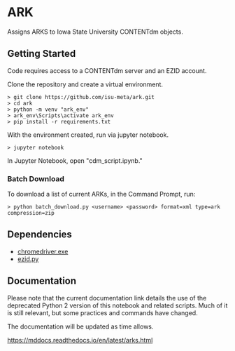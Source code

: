 # ARK

Assigns ARKS to Iowa State University CONTENTdm objects.

## Getting Started

Code requires access to a CONTENTdm server and an EZID account.

Clone the repository and create a virtual environment.

```console
> git clone https://github.com/isu-meta/ark.git
> cd ark
> python -m venv "ark_env"
> ark_env\Scripts\activate ark_env
> pip install -r requirements.txt
```

With the environment created, run via jupyter notebook.

```console
> jupyter notebook
```

In Jupyter Notebook, open "cdm_script.ipynb."

### Batch Download

To download a list of current ARKs, in the Command Prompt, run:

```console
> python batch_download.py <username> <password> format=xml type=ark compression=zip
```

## Dependencies

* [chromedriver.exe](https://sites.google.com/a/chromium.org/chromedriver/)
* [ezid.py](https://ezid.cdlib.org/doc/ezid.py)

## Documentation

Please note that the current documentation link details the use of
the deprecated Python 2 version of this notebook and related scripts.
Much of it is still relevant, but some practices and commands have changed.

The documentation will be updated as time allows.

https://mddocs.readthedocs.io/en/latest/arks.html
